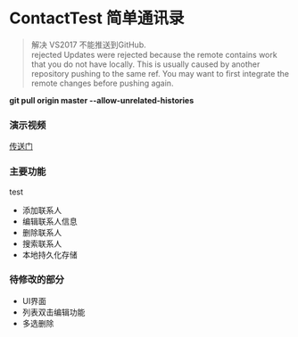 # ContactTest 简单通讯录

>解决 VS2017 不能推送到GitHub.  
rejected Updates were rejected because the remote contains work that you do not have locally. This is usually caused by another repository pushing to the same ref. You may want to first integrate the remote changes before pushing again.

__git pull origin master --allow-unrelated-histories__

### 演示视频

[传送门](https://github.com/kaitiandeng/ContactTest/blob/master/20180531_191021.mp4)


### 主要功能
test
+ 添加联系人
+ 编辑联系人信息
+ 删除联系人 
+ 搜索联系人
+ 本地持久化存储


### 待修改的部分

 + UI界面
 + 列表双击编辑功能
 + 多选删除

